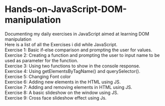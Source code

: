 # Hands-on-JavaScript-DOM-manipulation
Documenting my daily exercises in JavaScript aimed at learning DOM manipulation <br>
Here is a list of all the Exercises i did while JavaScript.<br>
Exercise 1: Basic if-else comparison and prompting the user for values.<br>
Exercise 2: Creating a function and prompting the user to input name to be used as parameter for the function. <br>
Exercise 3: Using two functions to show in the console response.<br>
Exercise 4: Using getElementsByTagName() and querySelector(). <br>
Exercise 5: Changing Font color <br>
Exercise 6: Adding new elements in the HTML using JS. <br>
Exercise 7: Adding and removing elements in HTML using JS. <br>
Exercise 8: A basic slideshow on the window using JS. <br>
Exercise 9: Cross face slideshow effect using Js. <br>
